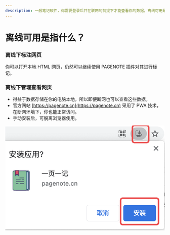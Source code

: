 ```yaml
---
description: 一般笔记软件，你需要登录后并在联网的前提下才能查看你的数据。离线可用是指即便在断网的情况下，你也能使用 PAGENOTE 的核心功能。
---
```


# 离线可用是指什么？

### 离线下标注网页

你可以打开本地 HTML 网页，仍然可以继续使用 PAGENOTE 插件对其进行标记。

### 离线下管理查看网页

* 得益于数据存储在你的电脑本地，所以即便断网也可以查看这些数据。
* 官方网站 [https://pagenote.cn](https://pagenote.cn) 采用了 PWA 技术，在断网环境下，你也能正常访问。
* 手动安装后，可脱离浏览器使用。

![](../.gitbook/assets/image%20%2835%29.png)



